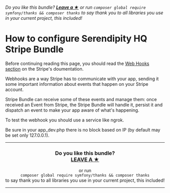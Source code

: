 *Do you like this bundle? [**Leave a &#9733;**](#js-repo-pjax-container) or run `composer global require symfony/thanks && composer thanks` to say thank you to all libraries you use in your current project, this included!*

How to configure Serendipity HQ Stripe Bundle
=============================================

Before continuing reading this page, you should read the [Web Hooks section](https://stripe.com/docs/webhooks) on the Stripe's doumentation.

Webhooks are a way Stripe has to communicate with your app, sending it some important information about events that happen on your Stripe account.

Stripe Bundle can receive some of these events and manage them: once received an Event from Stripe, the Stripe Bundle will handle it, persist it and dispatch an event to make your app aware of what's happening.

To test the webhook you should use a service like ngrok.

Be sure in your app_dev.php there is no block based on IP (by default may be set only 127.0.0.1).

<hr />
<h3 align="center">
    <b>Do you like this bundle?</b><br />
    <b><a href="#js-repo-pjax-container">LEAVE A &#9733;</a></b>
</h3>
<p align="center">
    or run<br />
    <code>composer global require symfony/thanks && composer thanks</code><br />
    to say thank you to all libraries you use in your current project, this included!
</p>
<hr />
